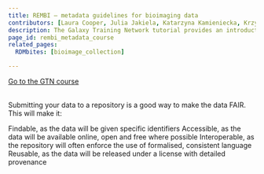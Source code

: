 ```yaml
---
title: REMBI – metadata guidelines for bioimaging data
contributors: [Laura Cooper, Julia Jakiela, Katarzyna Kamieniecka, Krzysztof Poterlowicz]
description: The Galaxy Training Network tutorial provides an introduction to REMBI - Recommended Metadata for Biological Images – metadata guidelines for bioimaging data
page_id: rembi_metadata_course
related_pages:
  RDMbites: [bioimage_collection]

---
```


<a type="button" class="home-button" href="https://training.galaxyproject.org/training-material/topics/fair/tutorials/bioimage-metadata/tutorial.html">
      Go to the GTN course
</a>
<br>
<br>

Submitting your data to a repository is a good way to make the data FAIR. This will make it:

Findable, as the data will be given specific identifiers
Accessible, as the data will be available online, open and free where possible
Interoperable, as the repository will often enforce the use of formalised, consistent language
Reusable, as the data will be released under a license with detailed provenance
